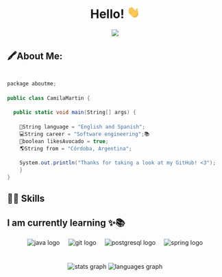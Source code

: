 
<h1 align="center">Hello! <img src="https://raw.githubusercontent.com/ABSphreak/ABSphreak/master/gifs/Hi.gif" width="30px"> </h1>
<p align="center">
  <a href="https://github.com/DenverCoder1/readme-typing-svg"><img src="https://readme-typing-svg.herokuapp.com?lines=Backend+Developer;Good%20to%20see%20you!&center=true&width=500&height=50"></a>
</p>

## 🖍About Me:
``` csharp

package aboutme;

public class CamilaMartin { 

  public static void main(String[] args) {

    🧉String language = "English and Spanish";
    💻String career = "Software engineering";📚
    💞boolean likesAvocado = true;
    🌎String from = "Córdoba, Argentina";

    System.out.println("Thanks for taking a look at my GitHub! <3");
    }
}
```


## 👩‍💻 Skills 





###

<h2 align="left">I am currently learning ✨📚</h2>



<div align="center">
  <img src="https://cdn.jsdelivr.net/gh/devicons/devicon/icons/java/java-original.svg" height="40" alt="java logo"  />
  <img width="12" />
  <img src="https://cdn.jsdelivr.net/gh/devicons/devicon/icons/git/git-original.svg" height="40" alt="git logo"  />
  <img width="12" />
  <img src="https://cdn.jsdelivr.net/gh/devicons/devicon/icons/postgresql/postgresql-original.svg" height="40" alt="postgresql logo"  />
  <img width="12" />
  <img src="https://cdn.jsdelivr.net/gh/devicons/devicon/icons/spring/spring-original.svg" height="40" alt="spring logo"  />
</div>

#

<div align="center">
  <img src="https://github-readme-stats.vercel.app/api?username=camilaMartin14&hide_title=false&hide_rank=false&show_icons=true&include_all_commits=true&count_private=true&disable_animations=false&theme=dracula&locale=en&hide_border=false&order=1" height="150" alt="stats graph"  />
  <img src="https://github-readme-stats.vercel.app/api/top-langs?username=camilaMartin14&locale=en&hide_title=false&layout=compact&card_width=320&langs_count=5&theme=dracula&hide_border=false&order=2" height="150" alt="languages graph"  />
</div>

<!--
<div align="left">
  <img height="200" src="https://64.media.tumblr.com/fc35eeaab4a2507d2668b895d024119e/tumblr_mfo7yxvhSU1r43mgoo1_500.gif"  />
</div>
--> 
###
